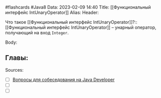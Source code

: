 #flashcards #Java8 
Data: 2023-02-09 14:40
Title: [[Функциональный интерфейс IntUnaryOperator]]
Alias:
Header:

Что такое [[Функциональный интерфейс IntUnaryOperator]]?::[[Функциональный интерфейс IntUnaryOperator]] – унарный оператор, получающий на вход `Integer`.
<!--SR:!2023-11-03,10,470-->



Body:





Главы:
-


Sources:
- [ ] [Вопросы для собеседования на Java Developer](https://github.com/enhorse/java-interview/blob/master/README.md#%D0%9E%D0%9E%D0%9F)
- [ ] []()
- [ ] []()
